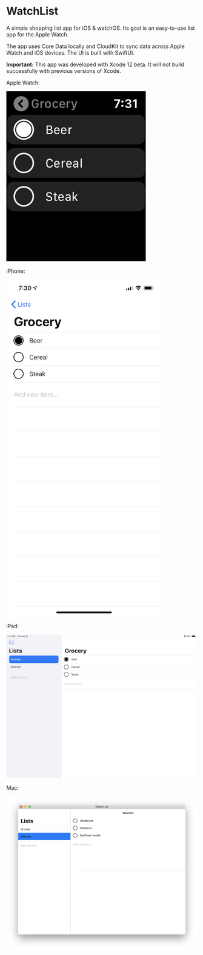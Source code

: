 # WatchList
A simple shopping list app for iOS &amp; watchOS. Its goal is an easy-to-use list app for the Apple Watch.

The app uses Core Data locally and CloudKit to sync data across Apple Watch and iOS devices.  The UI is built with SwiftUI.

**Important:** This app was developed with Xcode 12 beta. It will not build successfully with previous versions of Xcode.


Apple Watch:

![watch screenshot](watch.PNG)


iPhone:

![iPhone screenshot](iPhone.PNG)


iPad:

![iPad screenshot](iPad.PNG)


Mac:

![Mac screenshot](Mac.PNG)